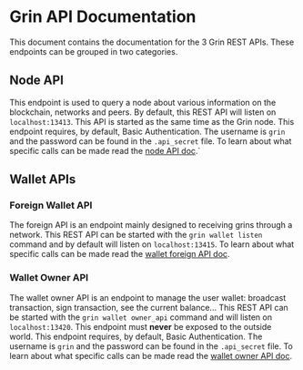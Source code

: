 # Grin API Documentation

This document contains the documentation for the 3 Grin REST APIs. These endpoints can be grouped in two categories.

## Node API

This endpoint is used to query a node about various information on the blockchain, networks and peers. By default, this REST API will listen on `localhost:13413`. This API is started as the same time as the Grin node.
This endpoint requires, by default, Basic Authentication. The username is `grin` and the password can be found in the `.api_secret` file.
To learn about what specific calls can be made read the [node API doc](node_api.md).`

## Wallet APIs

### Foreign Wallet API

The foreign API is an endpoint mainly designed to receiving grins through a network. This REST API can be started with the `grin wallet listen` command and by default will listen on `localhost:13415`.
To learn about what specific calls can be made read the [wallet foreign API doc](wallet_foreign_api.md).

### Wallet Owner API

The wallet owner API is an endpoint to manage the user wallet: broadcast transaction, sign transaction, see the current balance... This REST API can be started with the `grin wallet owner_api` command and will listen on `localhost:13420`. This endpoint must **never** be exposed to the outside world.
This endpoint requires, by default, Basic Authentication. The username is `grin` and the password can be found in the `.api_secret` file.
To learn about what specific calls can be made read the [wallet owner API doc](wallet_owner_api.md).
